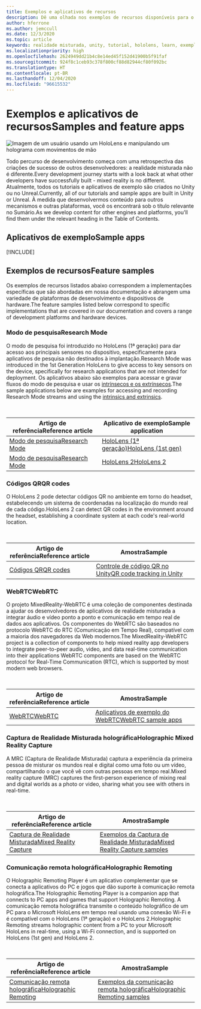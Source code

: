 ```yaml
---
title: Exemplos e aplicativos de recursos
description: Dê uma olhada nos exemplos de recursos disponíveis para o HoloLens.
author: hferrone
ms.author: jemccull
ms.date: 12/3/2020
ms.topic: article
keywords: realidade misturada, unity, tutorial, hololens, learn, exemplos, MRTK, modo de pesquisa, HoloLens 2, códigos qr, WebRTC, captura de realidade misturada, comunicação remota holográfica, Ferramentas de Experiência de Usuário
ms.localizationpriority: high
ms.openlocfilehash: 2624949dd21b4c8e14ed45f152d41900b5f91faf
ms.sourcegitcommit: 924f8c1ceb93c378f800cf88d82944cf80f092bc
ms.translationtype: HT
ms.contentlocale: pt-BR
ms.lasthandoff: 12/04/2020
ms.locfileid: "96615532"
---
```

# <a name="samples-and-feature-apps"></a><span data-ttu-id="7475d-104">Exemplos e aplicativos de recursos</span><span class="sxs-lookup"><span data-stu-id="7475d-104">Samples and feature apps</span></span>

![Imagem de um usuário usando um HoloLens e manipulando um holograma com movimentos de mão](unreal/images/unreal-developer.jpg)

<span data-ttu-id="7475d-106">Todo percurso de desenvolvimento começa com uma retrospectiva das criações de sucesso de outros desenvolvedores: a realidade misturada não é diferente.</span><span class="sxs-lookup"><span data-stu-id="7475d-106">Every development journey starts with a look back at what other developers have successfully built - mixed reality is no different.</span></span> <span data-ttu-id="7475d-107">Atualmente, todos os tutoriais e aplicativos de exemplo são criados no Unity ou no Unreal.</span><span class="sxs-lookup"><span data-stu-id="7475d-107">Currently, all of our tutorials and sample apps are built in Unity or Unreal.</span></span> <span data-ttu-id="7475d-108">À medida que desenvolvermos conteúdo para outros mecanismos e outras plataformas, você os encontrará sob o título relevante no Sumário.</span><span class="sxs-lookup"><span data-stu-id="7475d-108">As we develop content for other engines and platforms, you'll find them under the relevant heading in the Table of Contents.</span></span>

## <a name="sample-apps"></a><span data-ttu-id="7475d-109">Aplicativos de exemplo</span><span class="sxs-lookup"><span data-stu-id="7475d-109">Sample apps</span></span>

[!INCLUDE[](includes/tabs-samples.md)]

## <a name="feature-samples"></a><span data-ttu-id="7475d-110">Exemplos de recursos</span><span class="sxs-lookup"><span data-stu-id="7475d-110">Feature samples</span></span>

<span data-ttu-id="7475d-111">Os exemplos de recursos listados abaixo correspondem a implementações específicas que são abordadas em nossa documentação e abrangem uma variedade de plataformas de desenvolvimento e dispositivos de hardware.</span><span class="sxs-lookup"><span data-stu-id="7475d-111">The feature samples listed below correspond to specific implementations that are covered in our documentation and covers a range of development platforms and hardware devices.</span></span>

### <a name="research-mode"></a><span data-ttu-id="7475d-112">Modo de pesquisa</span><span class="sxs-lookup"><span data-stu-id="7475d-112">Research Mode</span></span>

<span data-ttu-id="7475d-113">O modo de pesquisa foi introduzido no HoloLens (1ª geração) para dar acesso aos principais sensores no dispositivo, especificamente para aplicativos de pesquisa não destinados à implantação.</span><span class="sxs-lookup"><span data-stu-id="7475d-113">Research Mode was introduced in the 1st Generation HoloLens to give access to key sensors on the device, specifically for research applications that are not intended for deployment.</span></span> <span data-ttu-id="7475d-114">Os aplicativos abaixo são exemplos para acessar e gravar fluxos do modo de pesquisa e usar os [intrínsecos e os extrínsecos](https://docs.microsoft.com/windows/mixed-reality/locatable-camera#locating-the-device-camera-in-the-world).</span><span class="sxs-lookup"><span data-stu-id="7475d-114">The sample applications below are examples for accessing and recording Research Mode streams and using the [intrinsics and extrinsics](https://docs.microsoft.com/windows/mixed-reality/locatable-camera#locating-the-device-camera-in-the-world).</span></span>

<br>

| <span data-ttu-id="7475d-115">Artigo de referência</span><span class="sxs-lookup"><span data-stu-id="7475d-115">Reference article</span></span> | <span data-ttu-id="7475d-116">Aplicativo de exemplo</span><span class="sxs-lookup"><span data-stu-id="7475d-116">Sample application</span></span> |
| --- | --- |
| [<span data-ttu-id="7475d-117">Modo de pesquisa</span><span class="sxs-lookup"><span data-stu-id="7475d-117">Research Mode</span></span>](platform-capabilities-and-apis/research-mode.md) | [<span data-ttu-id="7475d-118">HoloLens (1ª geração)</span><span class="sxs-lookup"><span data-stu-id="7475d-118">HoloLens (1st gen)</span></span>](https://github.com/microsoft/HoloLensForCV/tree/master/Samples) |
| [<span data-ttu-id="7475d-119">Modo de pesquisa</span><span class="sxs-lookup"><span data-stu-id="7475d-119">Research Mode</span></span>](platform-capabilities-and-apis/research-mode.md) | [<span data-ttu-id="7475d-120">HoloLens 2</span><span class="sxs-lookup"><span data-stu-id="7475d-120">HoloLens 2</span></span>](https://github.com/microsoft/HoloLens2ForCV/tree/main/Samples) |

### <a name="qr-codes"></a><span data-ttu-id="7475d-121">Códigos QR</span><span class="sxs-lookup"><span data-stu-id="7475d-121">QR codes</span></span>

<span data-ttu-id="7475d-122">O HoloLens 2 pode detectar códigos QR no ambiente em torno do headset, estabelecendo um sistema de coordenadas na localização do mundo real de cada código.</span><span class="sxs-lookup"><span data-stu-id="7475d-122">HoloLens 2 can detect QR codes in the environment around the headset, establishing a coordinate system at each code's real-world location.</span></span>

<br>

| <span data-ttu-id="7475d-123">Artigo de referência</span><span class="sxs-lookup"><span data-stu-id="7475d-123">Reference article</span></span> | <span data-ttu-id="7475d-124">Amostra</span><span class="sxs-lookup"><span data-stu-id="7475d-124">Sample</span></span> |
| --- | --- |
| [<span data-ttu-id="7475d-125">Códigos QR</span><span class="sxs-lookup"><span data-stu-id="7475d-125">QR codes</span></span>](platform-capabilities-and-apis/qr-code-tracking.md) | [<span data-ttu-id="7475d-126">Controle de código QR no Unity</span><span class="sxs-lookup"><span data-stu-id="7475d-126">QR code tracking in Unity</span></span>](https://github.com/chgatla-microsoft/QRTracking/tree/master/SampleQRCodes) |

### <a name="webrtc"></a><span data-ttu-id="7475d-127">WebRTC</span><span class="sxs-lookup"><span data-stu-id="7475d-127">WebRTC</span></span>

<span data-ttu-id="7475d-128">O projeto MixedReality-WebRTC é uma coleção de componentes destinada a ajudar os desenvolvedores de aplicativos de realidade misturada a integrar áudio e vídeo ponto a ponto e comunicação em tempo real de dados aos aplicativos. Os componentes do WebRTC são baseados no protocolo WebRTC do RTC (Comunicação em Tempo Real), compatível com a maioria dos navegadores da Web modernos.</span><span class="sxs-lookup"><span data-stu-id="7475d-128">The MixedReality-WebRTC project is a collection of components to help mixed reality app developers to integrate peer-to-peer audio, video, and data real-time communication into their applications WebRTC components are based on the WebRTC protocol for Real-Time Communication (RTC), which is supported by most modern web browsers.</span></span>

<br>

| <span data-ttu-id="7475d-129">Artigo de referência</span><span class="sxs-lookup"><span data-stu-id="7475d-129">Reference article</span></span> | <span data-ttu-id="7475d-130">Amostra</span><span class="sxs-lookup"><span data-stu-id="7475d-130">Sample</span></span> |
| --- | --- |
| [<span data-ttu-id="7475d-131">WebRTC</span><span class="sxs-lookup"><span data-stu-id="7475d-131">WebRTC</span></span>](https://microsoft.github.io/MixedReality-WebRTC) | [<span data-ttu-id="7475d-132">Aplicativos de exemplo do WebRTC</span><span class="sxs-lookup"><span data-stu-id="7475d-132">WebRTC sample apps</span></span>](https://github.com/microsoft/MixedReality-WebRTC/tree/master/examples) |

### <a name="holographic-mixed-reality-capture"></a><span data-ttu-id="7475d-133">Captura de Realidade Misturada holográfica</span><span class="sxs-lookup"><span data-stu-id="7475d-133">Holographic Mixed Reality Capture</span></span>

<span data-ttu-id="7475d-134">A MRC (Captura de Realidade Misturada) captura a experiência da primeira pessoa de misturar os mundos real e digital como uma foto ou um vídeo, compartilhando o que você vê com outras pessoas em tempo real.</span><span class="sxs-lookup"><span data-stu-id="7475d-134">Mixed reality capture (MRC) captures the first-person experience of mixing real and digital worlds as a photo or video, sharing what you see with others in real-time.</span></span>

<br>

| <span data-ttu-id="7475d-135">Artigo de referência</span><span class="sxs-lookup"><span data-stu-id="7475d-135">Reference article</span></span> | <span data-ttu-id="7475d-136">Amostra</span><span class="sxs-lookup"><span data-stu-id="7475d-136">Sample</span></span> |
| --- | --- |
| [<span data-ttu-id="7475d-137">Captura de Realidade Misturada</span><span class="sxs-lookup"><span data-stu-id="7475d-137">Mixed Reality Capture</span></span>](platform-capabilities-and-apis/mixed-reality-capture-for-developers.md) | [<span data-ttu-id="7475d-138">Exemplos da Captura de Realidade Misturada</span><span class="sxs-lookup"><span data-stu-id="7475d-138">Mixed Reality Capture samples</span></span>](https://docs.microsoft.com/samples/microsoft/windows-universal-samples/holographicmixedrealitycapture/) |

### <a name="holographic-remoting"></a><span data-ttu-id="7475d-139">Comunicação remota holográfica</span><span class="sxs-lookup"><span data-stu-id="7475d-139">Holographic Remoting</span></span>

<span data-ttu-id="7475d-140">O Holographic Remoting Player é um aplicativo complementar que se conecta a aplicativos do PC e jogos que dão suporte à comunicação remota holográfica.</span><span class="sxs-lookup"><span data-stu-id="7475d-140">The Holographic Remoting Player is a companion app that connects to PC apps and games that support Holographic Remoting.</span></span> <span data-ttu-id="7475d-141">A comunicação remota holográfica transmite o conteúdo holográfico de um PC para o Microsoft HoloLens em tempo real usando uma conexão Wi-Fi e é compatível com o HoloLens (1ª geração) e o HoloLens 2.</span><span class="sxs-lookup"><span data-stu-id="7475d-141">Holographic Remoting streams holographic content from a PC to your Microsoft HoloLens in real-time, using a Wi-Fi connection, and is supported on HoloLens (1st gen) and HoloLens 2.</span></span>

<br>

| <span data-ttu-id="7475d-142">Artigo de referência</span><span class="sxs-lookup"><span data-stu-id="7475d-142">Reference article</span></span> | <span data-ttu-id="7475d-143">Amostra</span><span class="sxs-lookup"><span data-stu-id="7475d-143">Sample</span></span> |
| --- | --- |
| [<span data-ttu-id="7475d-144">Comunicação remota holográfica</span><span class="sxs-lookup"><span data-stu-id="7475d-144">Holographic Remoting</span></span>](platform-capabilities-and-apis/holographic-remoting-player.md) | [<span data-ttu-id="7475d-145">Exemplos da comunicação remota holográfica</span><span class="sxs-lookup"><span data-stu-id="7475d-145">Holographic Remoting samples</span></span>](https://github.com/microsoft/MixedReality-HolographicRemoting-Samples) |